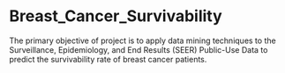 # Breast_Cancer_Survivability
The primary objective of project is to apply data mining techniques to the Surveillance, Epidemiology, and End Results (SEER) Public-Use Data to predict the survivability rate of breast cancer patients.
